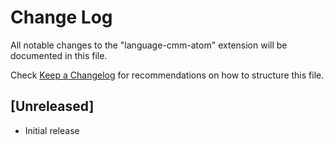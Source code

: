 # Change Log
All notable changes to the "language-cmm-atom" extension will be documented in this file.

Check [Keep a Changelog](http://keepachangelog.com/) for recommendations on how to structure this file.

## [Unreleased]
- Initial release
